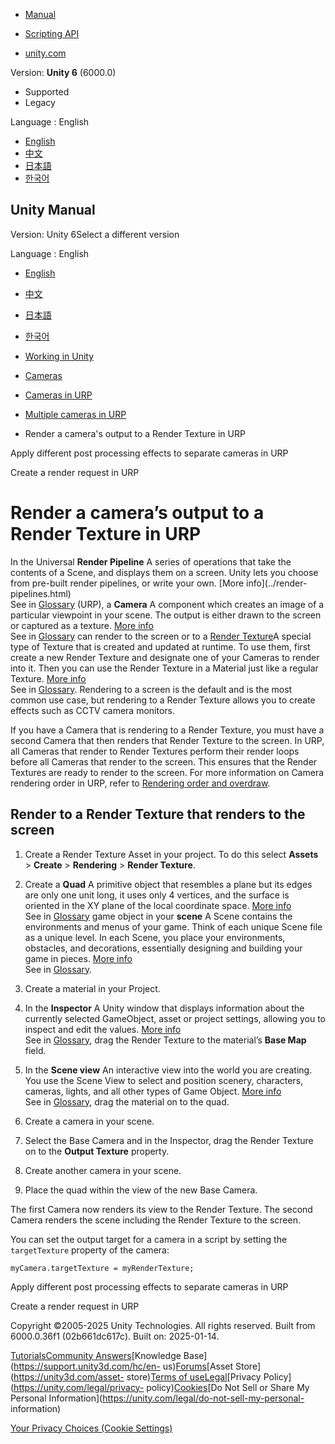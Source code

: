 [](https://docs.unity3d.com)

  * [Manual](../Manual/index.html)
  * [Scripting API](../ScriptReference/index.html)

  * [unity.com](https://unity.com/)

Version: **Unity 6** (6000.0)

  * Supported
  * Legacy

Language : English

  * [English](/Manual/urp/rendering-to-a-render-texture.html)
  * [中文](/cn/current/Manual/urp/rendering-to-a-render-texture.html)
  * [日本語](/ja/current/Manual/urp/rendering-to-a-render-texture.html)
  * [한국어](/kr/current/Manual/urp/rendering-to-a-render-texture.html)

[](https://docs.unity3d.com)

## Unity Manual

Version: Unity 6Select a different version

Language : English

  * [English](/Manual/urp/rendering-to-a-render-texture.html)
  * [中文](/cn/current/Manual/urp/rendering-to-a-render-texture.html)
  * [日本語](/ja/current/Manual/urp/rendering-to-a-render-texture.html)
  * [한국어](/kr/current/Manual/urp/rendering-to-a-render-texture.html)

  * [Working in Unity](../working-in-unity.html)
  * [Cameras](../Cameras.html)
  * [Cameras in URP](../urp/urp-cameras-landing.html)
  * [Multiple cameras in URP](../urp/cameras-multiple.html)
  * Render a camera's output to a Render Texture in URP

[](../urp/cameras/apply-different-post-proc-to-cameras.html)

Apply different post processing effects to separate cameras in URP

[](../urp/User-Render-Requests.html)

Create a render request in URP

# Render a camera’s output to a Render Texture in URP

In the Universal **Render Pipeline** A series of operations that take the
contents of a Scene, and displays them on a screen. Unity lets you choose from
pre-built render pipelines, or write your own. [More info](../render-
pipelines.html)  
See in [Glossary](../Glossary.html#Renderpipeline) (URP), a **Camera** A
component which creates an image of a particular viewpoint in your scene. The
output is either drawn to the screen or captured as a texture. [More
info](../CamerasOverview.html)  
See in [Glossary](../Glossary.html#Camera) can render to the screen or to a
[Render Texture](https://docs.unity3d.com/Manual/class-RenderTexture.html)A
special type of Texture that is created and updated at runtime. To use them,
first create a new Render Texture and designate one of your Cameras to render
into it. Then you can use the Render Texture in a Material just like a regular
Texture. [More info](../class-RenderTexture.html)  
See in [Glossary](../Glossary.html#RenderTexture). Rendering to a screen is
the default and is the most common use case, but rendering to a Render Texture
allows you to create effects such as CCTV camera monitors.

If you have a Camera that is rendering to a Render Texture, you must have a
second Camera that then renders that Render Texture to the screen. In URP, all
Cameras that render to Render Textures perform their render loops before all
Cameras that render to the screen. This ensures that the Render Textures are
ready to render to the screen. For more information on Camera rendering order
in URP, refer to [Rendering order and overdraw](cameras-advanced.html).

## Render to a Render Texture that renders to the screen

  1. Create a Render Texture Asset in your project. To do this select **Assets** > **Create** > **Rendering** > **Render Texture**.
  2. Create a **Quad** A primitive object that resembles a plane but its edges are only one unit long, it uses only 4 vertices, and the surface is oriented in the XY plane of the local coordinate space. [More info](../PrimitiveObjects.html)  
See in [Glossary](../Glossary.html#Quad) game object in your **scene** A Scene
contains the environments and menus of your game. Think of each unique Scene
file as a unique level. In each Scene, you place your environments, obstacles,
and decorations, essentially designing and building your game in pieces. [More
info](../CreatingScenes.html)  
See in [Glossary](../Glossary.html#Scene).

  3. Create a material in your Project.
  4. In the **Inspector** A Unity window that displays information about the currently selected GameObject, asset or project settings, allowing you to inspect and edit the values. [More info](../UsingTheInspector.html)  
See in [Glossary](../Glossary.html#Inspector), drag the Render Texture to the
material’s **Base Map** field.

  5. In the **Scene view** An interactive view into the world you are creating. You use the Scene View to select and position scenery, characters, cameras, lights, and all other types of Game Object. [More info](../UsingTheSceneView.html)  
See in [Glossary](../Glossary.html#SceneView), drag the material on to the
quad.

  6. Create a camera in your scene.
  7. Select the Base Camera and in the Inspector, drag the Render Texture on to the **Output Texture** property.
  8. Create another camera in your scene.
  9. Place the quad within the view of the new Base Camera.

The first Camera now renders its view to the Render Texture. The second Camera
renders the scene including the Render Texture to the screen.

You can set the output target for a camera in a script by setting the
`targetTexture` property of the camera:

    
    
    myCamera.targetTexture = myRenderTexture;
    

[](../urp/cameras/apply-different-post-proc-to-cameras.html)

Apply different post processing effects to separate cameras in URP

[](../urp/User-Render-Requests.html)

Create a render request in URP

Copyright ©2005-2025 Unity Technologies. All rights reserved. Built from
6000.0.36f1 (02b661dc617c). Built on: 2025-01-14.

[Tutorials](https://learn.unity.com/)[Community
Answers](https://answers.unity3d.com)[Knowledge
Base](https://support.unity3d.com/hc/en-
us)[Forums](https://forum.unity3d.com)[Asset Store](https://unity3d.com/asset-
store)[Terms of
use](https://docs.unity3d.com/Manual/TermsOfUse.html)[Legal](https://unity.com/legal)[Privacy
Policy](https://unity.com/legal/privacy-
policy)[Cookies](https://unity.com/legal/cookie-policy)[Do Not Sell or Share
My Personal Information](https://unity.com/legal/do-not-sell-my-personal-
information)

[Your Privacy Choices (Cookie Settings)](javascript:void\(0\);)

